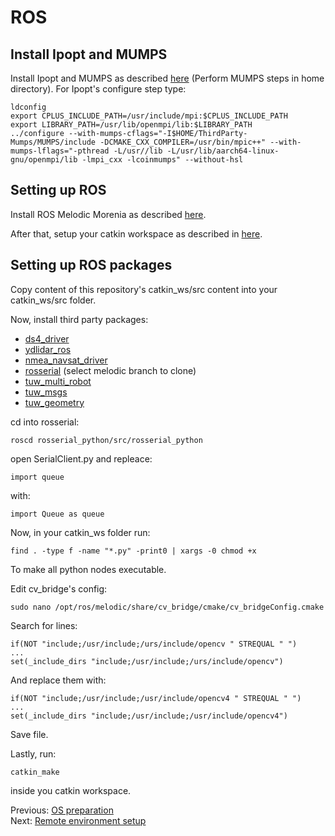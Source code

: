 # ROS
## Install Ipopt and  MUMPS
Install Ipopt and MUMPS as described [here](https://coin-or.github.io/Ipopt/INSTALL.html) (Perform MUMPS steps in home directory).
For Ipopt's configure step type:
```
ldconfig
export CPLUS_INCLUDE_PATH=/usr/include/mpi:$CPLUS_INCLUDE_PATH
export LIBRARY_PATH=/usr/lib/openmpi/lib:$LIBRARY_PATH
../configure --with-mumps-cflags="-I$HOME/ThirdParty-Mumps/MUMPS/include -DCMAKE_CXX_COMPILER=/usr/bin/mpic++" --with-mumps-lflags="-pthread -L/usr//lib -L/usr/lib/aarch64-linux-gnu/openmpi/lib -lmpi_cxx -lcoinmumps" --without-hsl
```

## Setting up ROS 
Install ROS Melodic Morenia as described [here](http://wiki.ros.org/melodic/Installation/Ubuntu).

After that, setup your catkin workspace as described in [here](http://wiki.ros.org/catkin/Tutorials/create_a_workspace).

## Setting up ROS packages
Copy content of this repository's catkin_ws/src content into your catkin_ws/src folder.

Now, install third party packages:
* [ds4_driver](http://wiki.ros.org/ds4_driver)
* [ydlidar_ros](https://github.com/YDLIDAR/ydlidar_ros)
* [nmea_navsat_driver](http://wiki.ros.org/nmea_navsat_driver)
* [rosserial](https://github.com/ros-drivers/rosserial) (select melodic branch to clone)
* [tuw_multi_robot](https://github.com/tuw-robotics/tuw_multi_robot)
* [tuw_msgs](https://github.com/tuw-robotics/tuw_msgs)
* [tuw_geometry](https://github.com/tuw-robotics/tuw_geometry)

cd into rosserial:
```
roscd rosserial_python/src/rosserial_python
```
open SerialClient.py and repleace:
```
import queue
```
with:
```
import Queue as queue
```

Now, in your catkin_ws folder run:
```
find . -type f -name "*.py" -print0 | xargs -0 chmod +x
```
To make all python nodes executable.

Edit cv_bridge's config:
```
sudo nano /opt/ros/melodic/share/cv_bridge/cmake/cv_bridgeConfig.cmake
```
Search for lines:
```
if(NOT "include;/usr/include;/urs/include/opencv " STREQUAL " ")
...
set(_include_dirs "include;/usr/include;/urs/include/opencv")
```
And replace them with:
```
if(NOT "include;/usr/include;/usr/include/opencv4 " STREQUAL " ")
...
set(_include_dirs "include;/usr/include;/usr/include/opencv4")
```
Save file.

Lastly, run:
```
catkin_make 
```
inside you catkin workspace.

Previous: [OS preparation](https://github.com/Tai-Min/Statek-UAV/blob/master/instructions/02_os_preparation.md) </br>
Next: [Remote environment setup](https://github.com/Tai-Min/Statek-UAV/blob/master/instructions/04_remote_environment_setup.md)
